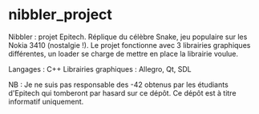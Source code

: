 nibbler_project
===============

Nibbler : projet Epitech. Réplique du célèbre Snake, jeu populaire sur les Nokia 3410 (nostalgie !). Le projet fonctionne avec 
3 librairies graphiques différentes, un loader se charge de mettre en place la librairie voulue.

Langages : C++
Librairies graphiques : Allegro, Qt, SDL

NB : Je ne suis pas responsable des -42 obtenus par les étudiants d'Epitech qui tomberont par hasard sur ce dépôt.
Ce dépôt est à titre informatif uniquement.
